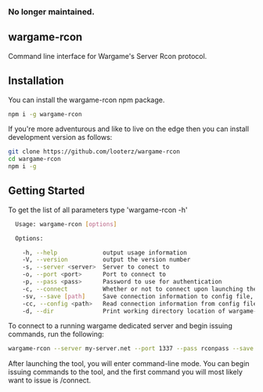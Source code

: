 ### No longer maintained.

## wargame-rcon

Command line interface for Wargame's Server Rcon protocol.

## Installation

You can install the wargame-rcon npm package.
```bash
npm i -g wargame-rcon
```

If you're more adventurous and like to live on the edge then you can install development version as follows:
```bash
git clone https://github.com/looterz/wargame-rcon
cd wargame-rcon
npm i -g
```

## Getting Started

To get the list of all parameters type 'wargame-rcon -h'
```bash
  Usage: wargame-rcon [options]

  Options:

    -h, --help             output usage information
    -V, --version          output the version number
    -s, --server <server>  Server to conect to
    -o, --port <port>      Port to connect to
    -p, --pass <pass>      Password to use for authentication
    -c, --connect          Whether or not to connect upon launching the tool
    -sv, --save [path]     Save connection information to config file, default ./config.json
    -cc, --config <path>   Read connection information from config file
    -d, --dir              Print working directory location of wargame-rcon tool
```

To connect to a running wargame dedicated server and begin issuing commands, run the following:
```bash
wargame-rcon --server my-server.net --port 1337 --pass rconpass --save
```

After launching the tool, you will enter command-line mode. You can begin issuing commands to the tool, and the first command you will most likely want to issue is /connect.

